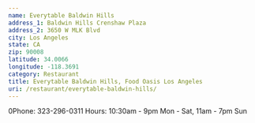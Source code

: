 ```yaml
---
name: Everytable Baldwin Hills
address_1: Baldwin Hills Crenshaw Plaza
address_2: 3650 W MLK Blvd
city: Los Angeles
state: CA
zip: 90008
latitude: 34.0066
longitude: -118.3691
category: Restaurant
title: Everytable Baldwin Hills, Food Oasis Los Angeles
uri: /restaurant/everytable-baldwin-hills/
---
```

0Phone: 323-296-0311
Hours:
10:30am - 9pm Mon - Sat,
11am - 7pm Sun
